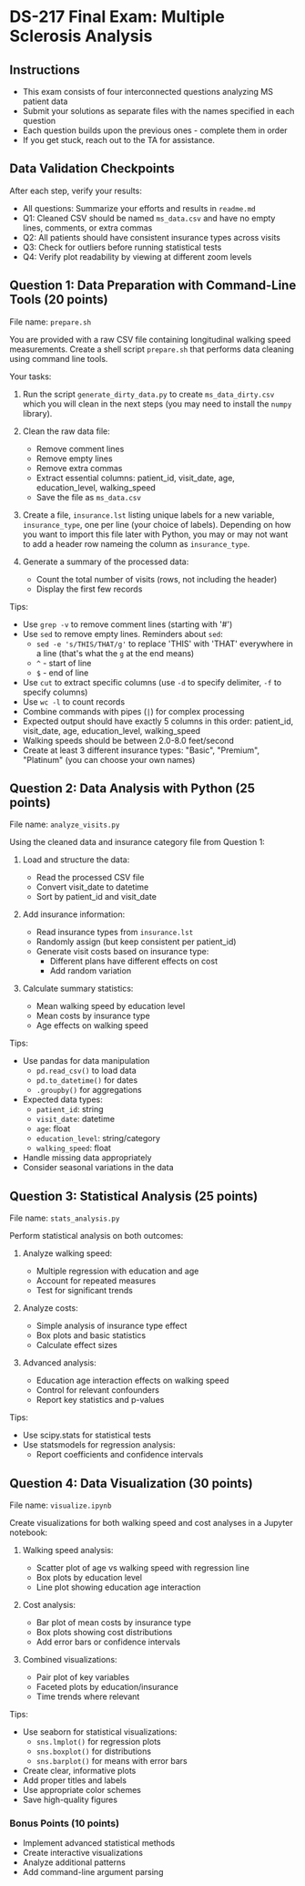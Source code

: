 # DS-217 Final Exam: Multiple Sclerosis Analysis

## Instructions

- This exam consists of four interconnected questions analyzing MS patient data
- Submit your solutions as separate files with the names specified in each question
- Each question builds upon the previous ones - complete them in order
- If you get stuck, reach out to the TA for assistance. 

## Data Validation Checkpoints

After each step, verify your results:

- All questions: Summarize your efforts and results in `readme.md`
- Q1: Cleaned CSV should be named `ms_data.csv` and have no empty lines, comments, or extra commas
- Q2: All patients should have consistent insurance types across visits
- Q3: Check for outliers before running statistical tests
- Q4: Verify plot readability by viewing at different zoom levels

## Question 1: Data Preparation with Command-Line Tools (20 points)

File name: `prepare.sh`

You are provided with a raw CSV file containing longitudinal walking speed measurements. Create a shell script `prepare.sh` that performs data cleaning using command line tools.

Your tasks:

1. Run the script `generate_dirty_data.py` to create `ms_data_dirty.csv` which you will clean in the next steps (you may need to install the `numpy` library).

2. Clean the raw data file:
   - Remove comment lines
   - Remove empty lines
   - Remove extra commas
   - Extract essential columns: patient_id, visit_date, age, education_level, walking_speed
   - Save the file as `ms_data.csv`

3. Create a file, `insurance.lst` listing unique labels for a new variable, `insurance_type`, one per line (your choice of labels). Depending on how you want to import this file later with Python, you may or may not want to add a header row nameing the column as `insurance_type`.

4. Generate a summary of the processed data:
   - Count the total number of visits (rows, not including the header)
   - Display the first few records

Tips:

- Use `grep -v` to remove comment lines (starting with '#')
- Use `sed` to remove empty lines. Reminders about `sed`:
  - `sed -e 's/THIS/THAT/g'` to replace 'THIS' with 'THAT' everywhere in a line (that's what the `g` at the end means)
  - `^` - start of line
  - `$` - end of line
- Use `cut` to extract specific columns (use `-d` to specify delimiter, `-f` to specify columns)
- Use `wc -l` to count records
- Combine commands with pipes (`|`) for complex processing
- Expected output should have exactly 5 columns in this order: patient_id, visit_date, age, education_level, walking_speed
- Walking speeds should be between 2.0-8.0 feet/second
- Create at least 3 different insurance types: "Basic", "Premium", "Platinum" (you can choose your own names)

## Question 2: Data Analysis with Python (25 points)

File name: `analyze_visits.py`

Using the cleaned data and insurance category file from Question 1:

1. Load and structure the data:
   - Read the processed CSV file
   - Convert visit_date to datetime
   - Sort by patient_id and visit_date

2. Add insurance information:
   - Read insurance types from `insurance.lst`
   - Randomly assign (but keep consistent per patient_id)
   - Generate visit costs based on insurance type:
     - Different plans have different effects on cost
     - Add random variation

3. Calculate summary statistics:
   - Mean walking speed by education level
   - Mean costs by insurance type
   - Age effects on walking speed

Tips:

- Use pandas for data manipulation
  - `pd.read_csv()` to load data
  - `pd.to_datetime()` for dates
  - `.groupby()` for aggregations
- Expected data types:
  - `patient_id`: string
  - `visit_date`: datetime
  - `age`: float
  - `education_level`: string/category
  - `walking_speed`: float
- Handle missing data appropriately
- Consider seasonal variations in the data

## Question 3: Statistical Analysis (25 points)

File name: `stats_analysis.py`

Perform statistical analysis on both outcomes:

1. Analyze walking speed:
   - Multiple regression with education and age
   - Account for repeated measures
   - Test for significant trends

2. Analyze costs:
   - Simple analysis of insurance type effect
   - Box plots and basic statistics
   - Calculate effect sizes

3. Advanced analysis:
   - Education age interaction effects on walking speed
   - Control for relevant confounders
   - Report key statistics and p-values

Tips:

- Use scipy.stats for statistical tests
- Use statsmodels for regression analysis:
  - Report coefficients and confidence intervals

## Question 4: Data Visualization (30 points)

File name: `visualize.ipynb`

Create visualizations for both walking speed and cost analyses in a Jupyter notebook:

1. Walking speed analysis:
   - Scatter plot of age vs walking speed with regression line
   - Box plots by education level
   - Line plot showing education age interaction

2. Cost analysis:
   - Bar plot of mean costs by insurance type
   - Box plots showing cost distributions
   - Add error bars or confidence intervals

3. Combined visualizations:
   - Pair plot of key variables
   - Faceted plots by education/insurance
   - Time trends where relevant

Tips:

- Use seaborn for statistical visualizations:
  - `sns.lmplot()` for regression plots
  - `sns.boxplot()` for distributions
  - `sns.barplot()` for means with error bars
- Create clear, informative plots
- Add proper titles and labels
- Use appropriate color schemes
- Save high-quality figures

### Bonus Points (10 points)

- Implement advanced statistical methods
- Create interactive visualizations
- Analyze additional patterns
- Add command-line argument parsing
